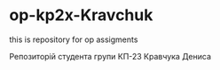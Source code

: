 # op-kp2x-Kravchuk
this is repository for op assigments


Репозиторій студента групи КП-23 Кравчука Дениса